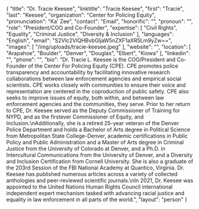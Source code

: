 {
  "title": "Dr. Tracie Keesee",
  "linktitle": "Tracie Keesee",
  "first": "Tracie",
  "last": "Keesee",
  "organization": "Center for Policing Equity",
  "pronunciation": "Ka' Zee",
  "contact": "Email",
  "honorific": "",
  "pronoun": "",
  "role": "President/COO and Co-Founder",
  "expertise": [
    "Civil Rights",
    "Equality",
    "Criminal Justice",
    "Diversity & Inclusion"
  ],
  "languages": "English",
  "email": "S2Vlc2VlQHBvbGljaW5nZXF1aXR5Lm9yZw==",
  "images": [
    "/img/uploads/tracie-keesee.jpeg"
  ],
  "website": "",
  "location": [
    "Arapahoe",
    "Boulder",
    "Denver",
    "Douglas",
    "Elbert",
    "Kiowa"
  ],
  "linkedin": "",
  "phone": "",
  "bio": "Dr. Tracie L. Keesee is the COO/President and Co-Founder of the Center For Policing Equity (CPE). CPE promotes police transparency and accountability by facilitating innovative research collaborations between law enforcement agencies and empirical social scientists. CPE works closely with communities to ensure their voice and representation are centered in the coproduction of public safety. CPE also seeks to improve issues of equity, both within, and between law enforcement agencies and the communities, they serve. Prior to her return to CPE, Dr. Keesee served as the Deputy Commissioner of Training for NYPD, and as the firstever Commissioner of Equity, and Inclusion.\nAdditionally, she is a retired 25-year veteran of the Denver Police Department and holds a Bachelor of Arts degree in Political Science from Metropolitan State College-Denver, academic certifications in Public Policy and Public Administration and a Master of Arts degree in Criminal Justice from the University of Colorado at Denver, and a Ph.D. in Intercultural Communications from the University of Denver, and a Diversity and Inclusion Certification from Cornell University. She is also a graduate of the 203rd Session of the FBI National Academy at Quantico, Virginia. Dr. Keesee has published numerous articles across a variety of collected anthologies and peer-reviewed scientific journals.\nIn 2021, Dr. Keesee was appointed to the United Nations Human Rights Council international independent expert mechanism tasked with advancing racial justice and equality in law enforcement in all parts of the world.",
  "layout": "person"
}